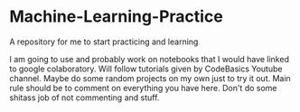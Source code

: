 # Machine-Learning-Practice
A repository for me to start practicing and learning

I am going to use and probably work on notebooks that I would have linked to google colaboratory. Will follow tutorials given by CodeBasics Youtube channel.
Maybe do some random projects on my own just to try it out. 
Main rule should be to comment on everything you have here. Don't do some shitass job of not commenting and stuff.

